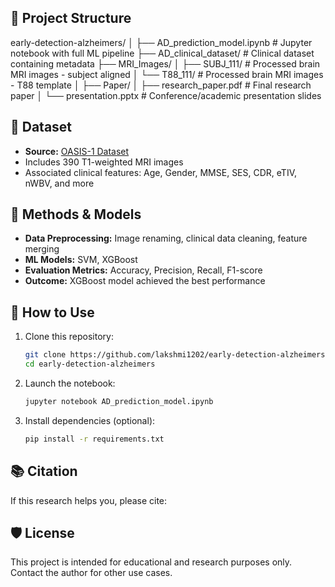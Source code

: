 ## 📁 Project Structure
early-detection-alzheimers/
│
├── AD_prediction_model.ipynb # Jupyter notebook with full ML pipeline
├── AD_clinical_dataset/ # Clinical dataset containing metadata
├── MRI_Images/
│ ├── SUBJ_111/ # Processed brain MRI images - subject aligned
│ └── T88_111/ # Processed brain MRI images - T88 template
│
├── Paper/
│ ├── research_paper.pdf # Final research paper
│ └── presentation.pptx # Conference/academic presentation slides


## 🧬 Dataset

- **Source:** [OASIS-1 Dataset](https://www.oasis-brains.org/)
- Includes 390 T1-weighted MRI images
- Associated clinical features: Age, Gender, MMSE, SES, CDR, eTIV, nWBV, and more

## 🧠 Methods & Models

- **Data Preprocessing:** Image renaming, clinical data cleaning, feature merging
- **ML Models:** SVM, XGBoost
- **Evaluation Metrics:** Accuracy, Precision, Recall, F1-score
- **Outcome:** XGBoost model achieved the best performance

## 📝 How to Use

1. Clone this repository:
    ```bash
    git clone https://github.com/lakshmi1202/early-detection-alzheimers.git
    cd early-detection-alzheimers
    ```

2. Launch the notebook:
    ```bash
    jupyter notebook AD_prediction_model.ipynb
    ```

3. Install dependencies (optional):
    ```bash
    pip install -r requirements.txt
    ```

## 📚 Citation

If this research helps you, please cite:


## 🛡️ License

This project is intended for educational and research purposes only. Contact the author for other use cases.


